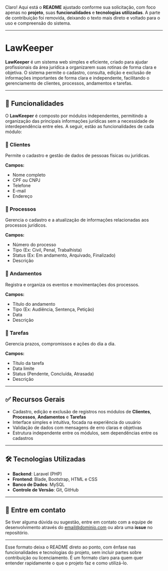 Claro! Aqui está o **README** ajustado conforme sua solicitação, com foco apenas no **projeto**, suas **funcionalidades** e **tecnologias utilizadas**. A parte de contribuição foi removida, deixando o texto mais direto e voltado para o uso e compreensão do sistema.

---

# LawKeeper

**LawKeeper** é um sistema web simples e eficiente, criado para ajudar profissionais da área jurídica a organizarem suas rotinas de forma clara e objetiva. O sistema permite o cadastro, consulta, edição e exclusão de informações importantes de forma clara e independente, facilitando o gerenciamento de clientes, processos, andamentos e tarefas.

---

## 🔧 Funcionalidades

O **LawKeeper** é composto por módulos independentes, permitindo a organização das principais informações jurídicas sem a necessidade de interdependência entre eles. A seguir, estão as funcionalidades de cada módulo:

### 👤 Clientes

Permite o cadastro e gestão de dados de pessoas físicas ou jurídicas.

**Campos:**

* Nome completo
* CPF ou CNPJ
* Telefone
* E-mail
* Endereço

### 📁 Processos

Gerencia o cadastro e a atualização de informações relacionadas aos processos jurídicos.

**Campos:**

* Número do processo
* Tipo (Ex: Civil, Penal, Trabalhista)
* Status (Ex: Em andamento, Arquivado, Finalizado)
* Descrição

### 📝 Andamentos

Registra e organiza os eventos e movimentações dos processos.

**Campos:**

* Título do andamento
* Tipo (Ex: Audiência, Sentença, Petição)
* Data
* Descrição

### 📌 Tarefas

Gerencia prazos, compromissos e ações do dia a dia.

**Campos:**

* Título da tarefa
* Data limite
* Status (Pendente, Concluída, Atrasada)
* Descrição

---

## ✅ Recursos Gerais

* Cadastro, edição e exclusão de registros nos módulos de **Clientes**, **Processos**, **Andamentos** e **Tarefas**
* Interface simples e intuitiva, focada na experiência do usuário
* Validação de dados com mensagens de erro claras e objetivas
* Estrutura independente entre os módulos, sem dependências entre os cadastros

---

## 🛠️ Tecnologias Utilizadas

* **Backend**: Laravel (PHP)
* **Frontend**: Blade, Bootstrap, HTML e CSS
* **Banco de Dados**: MySQL
* **Controle de Versão**: Git, GitHub

---

## 📱 Entre em contato

Se tiver alguma dúvida ou sugestão, entre em contato com a equipe de desenvolvimento através do [email@dominio.com](mailto:email@dominio.com) ou abra uma **issue** no repositório.

---

Esse formato deixa o README direto ao ponto, com ênfase nas funcionalidades e tecnologias do projeto, sem incluir partes sobre contribuição ou licenciamento. É um formato claro para quem quer entender rapidamente o que o projeto faz e como utilizá-lo.
